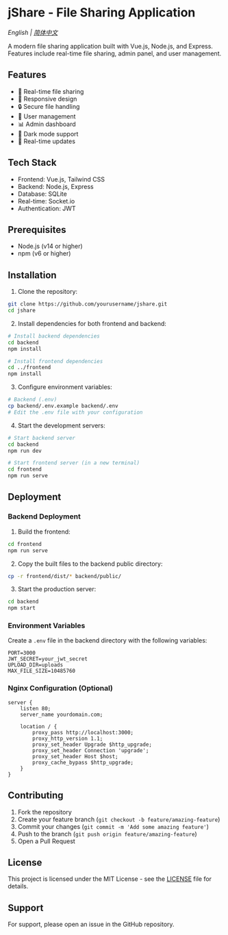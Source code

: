 # jShare - File Sharing Application

*English | [简体中文](README.zh-CN.md)*

A modern file sharing application built with Vue.js, Node.js, and Express. Features include real-time file sharing, admin panel, and user management.

## Features

- 🚀 Real-time file sharing
- 📱 Responsive design
- 🔒 Secure file handling
- 👥 User management
- 📊 Admin dashboard
- 🌙 Dark mode support
- 🔄 Real-time updates

## Tech Stack

- Frontend: Vue.js, Tailwind CSS
- Backend: Node.js, Express
- Database: SQLite
- Real-time: Socket.io
- Authentication: JWT

## Prerequisites

- Node.js (v14 or higher)
- npm (v6 or higher)

## Installation

1. Clone the repository:
```bash
git clone https://github.com/yourusername/jshare.git
cd jshare
```

2. Install dependencies for both frontend and backend:
```bash
# Install backend dependencies
cd backend
npm install

# Install frontend dependencies
cd ../frontend
npm install
```

3. Configure environment variables:
```bash
# Backend (.env)
cp backend/.env.example backend/.env
# Edit the .env file with your configuration
```

4. Start the development servers:
```bash
# Start backend server
cd backend
npm run dev

# Start frontend server (in a new terminal)
cd frontend
npm run serve
```

## Deployment

### Backend Deployment

1. Build the frontend:
```bash
cd frontend
npm run serve
```

2. Copy the built files to the backend public directory:
```bash
cp -r frontend/dist/* backend/public/
```

3. Start the production server:
```bash
cd backend
npm start
```

### Environment Variables

Create a `.env` file in the backend directory with the following variables:

```env
PORT=3000
JWT_SECRET=your_jwt_secret
UPLOAD_DIR=uploads
MAX_FILE_SIZE=10485760
```

### Nginx Configuration (Optional)

```nginx
server {
    listen 80;
    server_name yourdomain.com;

    location / {
        proxy_pass http://localhost:3000;
        proxy_http_version 1.1;
        proxy_set_header Upgrade $http_upgrade;
        proxy_set_header Connection 'upgrade';
        proxy_set_header Host $host;
        proxy_cache_bypass $http_upgrade;
    }
}
```

## Contributing

1. Fork the repository
2. Create your feature branch (`git checkout -b feature/amazing-feature`)
3. Commit your changes (`git commit -m 'Add some amazing feature'`)
4. Push to the branch (`git push origin feature/amazing-feature`)
5. Open a Pull Request

## License

This project is licensed under the MIT License - see the [LICENSE](LICENSE) file for details.

## Support

For support, please open an issue in the GitHub repository.
